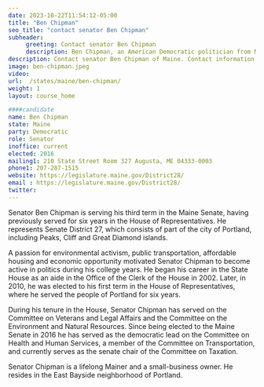 ```yaml
---
date: 2023-10-22T11:54:12-05:00
title: "Ben Chipman"
seo_title: "contact senator Ben Chipman"
subheader:
     greeting: Contact senator Ben Chipman
     description: Ben Chipman, an American Democratic politician from Maine, is a dedicated member of the Maine Senate representing District 28.
description: Contact senator Ben Chipman of Maine. Contact information for Ben Chipman includes email address, phone number, and mailing address.
image: ben-chipman.jpeg
video:
url:  /states/maine/ben-chipman/
weight: 1
layout: course_home

####candidate
name: Ben Chipman
state: Maine
party: Democratic
role: Senator
inoffice: current
elected: 2016
mailing1: 210 State Street Room 327 Augusta, ME 04333-0003
phone1: 207-287-1515
website: https://legislature.maine.gov/District28/
email : https://legislature.maine.gov/District28/
twitter:
---
```


Senator Ben Chipman is serving his third term in the Maine Senate, having previously served for six years in the House of Representatives. He represents Senate District 27, which consists of part of the city of Portland, including Peaks, Cliff and Great Diamond islands.

A passion for environmental activism, public transportation, affordable housing and economic opportunity motivated Senator Chipman to become active in politics during his college years. He began his career in the State House as an aide in the Office of the Clerk of the House in 2002. Later, in 2010, he was elected to his first term in the House of Representatives, where he served the people of Portland for six years.

During his tenure in the House, Senator Chipman has served on the Committee on Veterans and Legal Affairs and the Committee on the Environment and Natural Resources. Since being elected to the Maine Senate in 2016 he has served as the democratic lead on the Committee on Health and Human Services, a member of the Committee on Transportation, and currently serves as the senate chair of the Committee on Taxation.

Senator Chipman is a lifelong Mainer and a small-business owner. He resides in the East Bayside neighborhood of Portland.
